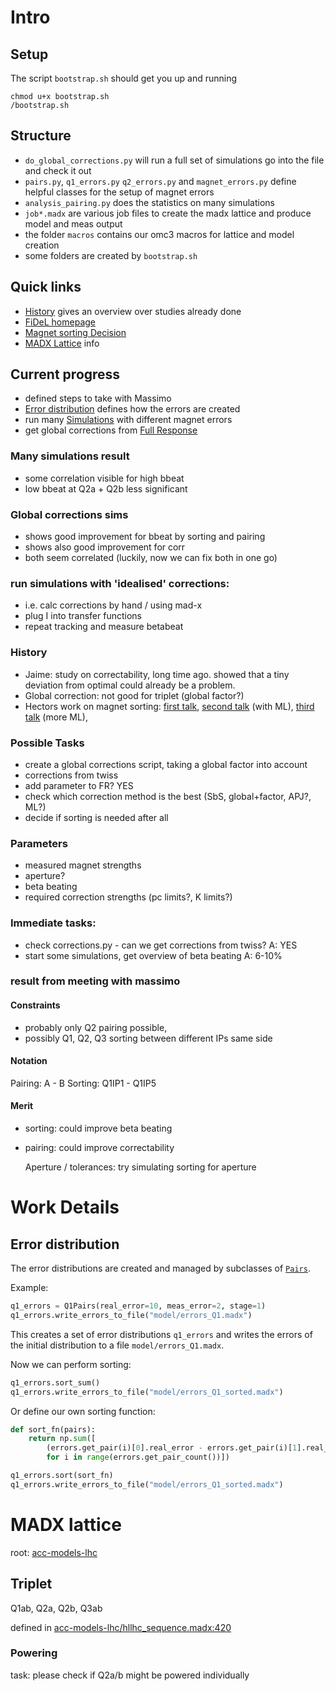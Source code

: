 # Intro

## Setup

The script `bootstrap.sh` should get you up and running

``` shell
chmod u+x bootstrap.sh
/bootstrap.sh
```

## Structure

- `do_global_corrections.py` will run a full set of simulations
  go into the file and check it out
- `pairs.py`, `q1_errors.py` `q2_errors.py` and `magnet_errors.py` define helpful classes for
  the setup of magnet errors
- `analysis_pairing.py` does the statistics on many simulations
- `job*.madx` are various job files to create the madx lattice and produce model and meas output
- the folder `macros` contains our omc3 macros for lattice and model creation
- some folders are created by `bootstrap.sh`

## Quick links

- [History](#history) gives an overview over studies already done
- [FiDeL homepage](https://lhc-div-mms.web.cern.ch/tests/MAG/Fidel/)
- [Magnet sorting Decision](https://edms.cern.ch/document/LHC-LM-ED-0001/1.0/approvalAndComments)
- [MADX Lattice](#madx-lattice) info

## Current progress

- defined steps to take with Massimo
- [Error distribution](#error-distribution) defines how the errors are created
- run many [Simulations](#simulations) with different magnet errors
- get global corrections from [Full Response](#full-response)

### Many simulations result

- some correlation visible for high bbeat
- low bbeat at Q2a + Q2b less significant

### Global corrections sims

- shows good improvement for bbeat by sorting and pairing
- shows also good improvement for corr
- both seem correlated (luckily, now we can fix both in one go)

###  run simulations with 'idealised' corrections: 

- i.e. calc corrections by hand / using mad-x
- plug I into transfer functions
- repeat tracking and measure betabeat
  
### History

- Jaime: study on correctability, long time ago. showed that a tiny deviation from optimal could
  already be a problem.
- Global correction: not good for triplet (global factor?)
- Hectors work on magnet sorting:
  [first talk](https://indico.cern.ch/event/966436/),
  [second talk](https://indico.cern.ch/event/981399/contributions/4133558/attachments/2155655/3635867/HL_inner_triplet_prediction.pdf) (with ML),
  [third talk](https://indico.cern.ch/event/1019508/contributions/4278837/attachments/2211355/3742617/Reinforcement_learning_for_IR_local_optics_correction%20(1).pdf) (more ML),

### Possible Tasks

- create a global corrections script, taking a global factor into account
- corrections from twiss
- add parameter to FR? YES
- check which correction method is the best (SbS, global+factor, APJ?, ML?)    
- decide if sorting is needed after all

### Parameters

- measured magnet strengths
- aperture?
- beta beating
- required correction strengths (pc limits?, K limits?)

### Immediate tasks:

- check corrections.py - can we get corrections from twiss?
  A: YES   
- start some simulations, get overview of beta beating
  A: 6-10%

### result from meeting with massimo

#### Constraints

- probably only Q2 pairing possible,
- possibly Q1, Q2, Q3 sorting between different IPs same side
  
#### Notation

Pairing: A - B
Sorting: Q1IP1 - Q1IP5

#### Merit

- sorting: could improve beta beating
- pairing: could improve correctability
  
  Aperture / tolerances: try simulating sorting for aperture

# Work Details

## Error distribution

The error distributions are created and managed by subclasses of [`Pairs`](pairs.py).

Example:

``` python
q1_errors = Q1Pairs(real_error=10, meas_error=2, stage=1)
q1_errors.write_errors_to_file("model/errors_Q1.madx")
```

This creates a set of error distributions `q1_errors` and writes the errors of the initial
distribution to a file `model/errors_Q1.madx`.

Now we can perform sorting:
```python
q1_errors.sort_sum()
q1_errors.write_errors_to_file("model/errors_Q1_sorted.madx")
```

Or define our own sorting function:

```python
def sort_fn(pairs):
    return np.sum([
        (errors.get_pair(i)[0].real_error - errors.get_pair(i)[1].real_error)**2
        for i in range(errors.get_pair_count())])

q1_errors.sort(sort_fn)
q1_errors.write_errors_to_file("model/errors_Q1_sorted.madx")
```




# MADX lattice


root: [acc-models-lhc](#acc-models-lhc)



## Triplet


Q1ab, Q2a, Q2b, Q3ab

defined in [acc-models-lhc/hllhc_sequence.madx:420](#acc-models-lhchllhcsequencemadx420)


###  Powering

task: please check if Q2a/b might be powered individually

